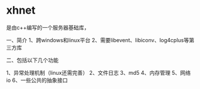 xhnet
=====

是由c++编写的一个服务器基础库，

一、简介
1、跨windows和linux平台
2、需要libevent、libiconv、log4cplus等第三方库



二、包括以下几个功能

1、异常处理机制（linux还需完善）
2、文件日志
3、md5
4、内存管理
5、网络io
6、一些公共的抽象接口
